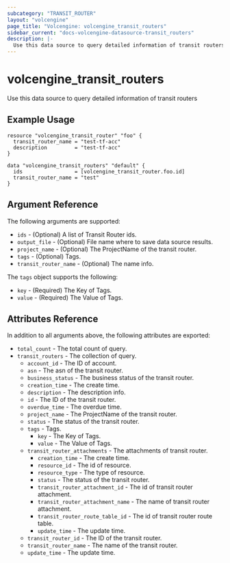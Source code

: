 ```yaml
---
subcategory: "TRANSIT_ROUTER"
layout: "volcengine"
page_title: "Volcengine: volcengine_transit_routers"
sidebar_current: "docs-volcengine-datasource-transit_routers"
description: |-
  Use this data source to query detailed information of transit routers
---
```

# volcengine_transit_routers
Use this data source to query detailed information of transit routers
## Example Usage
```hcl
resource "volcengine_transit_router" "foo" {
  transit_router_name = "test-tf-acc"
  description         = "test-tf-acc"
}

data "volcengine_transit_routers" "default" {
  ids                 = [volcengine_transit_router.foo.id]
  transit_router_name = "test"
}
```
## Argument Reference
The following arguments are supported:
* `ids` - (Optional) A list of Transit Router ids.
* `output_file` - (Optional) File name where to save data source results.
* `project_name` - (Optional) The ProjectName of the transit router.
* `tags` - (Optional) Tags.
* `transit_router_name` - (Optional) The name info.

The `tags` object supports the following:

* `key` - (Required) The Key of Tags.
* `value` - (Required) The Value of Tags.

## Attributes Reference
In addition to all arguments above, the following attributes are exported:
* `total_count` - The total count of query.
* `transit_routers` - The collection of query.
    * `account_id` - The ID of account.
    * `asn` - The asn of the transit router.
    * `business_status` - The business status of the transit router.
    * `creation_time` - The create time.
    * `description` - The description info.
    * `id` - The ID of the transit router.
    * `overdue_time` - The overdue time.
    * `project_name` - The ProjectName of the transit router.
    * `status` - The status of the transit router.
    * `tags` - Tags.
        * `key` - The Key of Tags.
        * `value` - The Value of Tags.
    * `transit_router_attachments` - The attachments of transit router.
        * `creation_time` - The create time.
        * `resource_id` - The id of resource.
        * `resource_type` - The type of resource.
        * `status` - The status of the transit router.
        * `transit_router_attachment_id` - The id of transit router attachment.
        * `transit_router_attachment_name` - The name of transit router attachment.
        * `transit_router_route_table_id` - The id of transit router route table.
        * `update_time` - The update time.
    * `transit_router_id` - The ID of the transit router.
    * `transit_router_name` - The name of the transit router.
    * `update_time` - The update time.


